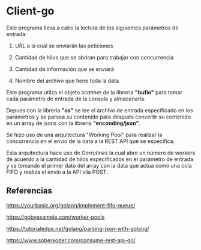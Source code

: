# Client-go

Este programa lleva a cabo la lectura de los siguientes parámetros de entrada:

1. URL a la cual se enviarán las peticiones

2. Cantidad de hilos que se abriran para trabajar con concurrencia

3. Cantidad de información que se enviará

4. Nombre del archivo que tiene toda la data

Este programa utilza el objeto *scanner* de la libreria **"bufio"** para tomar cada parámetro de entrada de la consola y almacenarla.

Depues con la libreria **"os"** se lee el archivo de entrada especificado en los parámetros y se parsea su contenido para después convertir su contenido en un array de jsons con la libreria **"enconding/json"**.

Se hizo uso de una arquitectura "Working Pool" para realizar la concurrencia en el envío de la data a la REST API que se especifica.

Esta arquitectura hace uso de *Gorrutines* la cual abre un número de workers de acuerdo a la cantidad de hilos especificados en el parámetro de entrada y va tomando el primer dato del array con la data que actua como una cola FIFO y realiza el envío a la API viía POST.

## Referencias
https://yourbasic.org/golang/implement-fifo-queue/

https://gobyexample.com/worker-pools

https://tutorialedge.net/golang/parsing-json-with-golang/

https://www.soberkoder.com/consume-rest-api-go/
